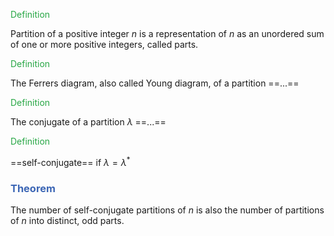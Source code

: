 <span style="color:#28a745">Definition</span>

Partition of a positive integer $n$ is a representation of $n$ as an unordered sum of one or more positive integers, called parts.



<span style="color:#28a745">Definition</span>

The Ferrers diagram, also called Young diagram, of a partition ==...==



<span style="color:#28a745">Definition</span>

The conjugate of a partition $\lambda$ ==...==

<span style="color:#28a745">Definition</span>

==self-conjugate== if $\lambda = \lambda^*$



### <span style="color:#3c66b5">Theorem</span>

The number of self-conjugate partitions of $n$ is also the number of partitions of $n$ into distinct, odd parts.

